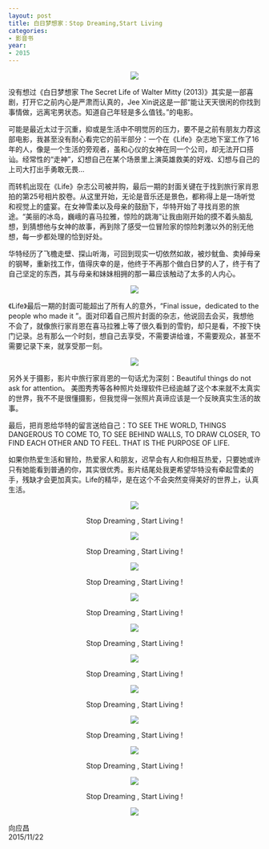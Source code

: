 ```yaml
---
layout: post
title: 白日梦想家：Stop Dreaming,Start Living
categories:
- 影音书
year:
- 2015
---
```

<center><img src="http://i.imgur.com/Fk2cxiM.jpg"/></center>

没有想过《白日梦想家 The Secret Life of Walter Mitty (2013)》其实是一部喜剧，打开它之前内心是严肃而认真的，Jee Xin说这是一部“能让天天很闲的你找到事情做，远离宅男状态。知道自己年轻是多么值钱。”的电影。

可能是最近太过于沉重，抑或是生活中不明觉厉的压力，要不是之前有朋友力荐这部电影，我甚至没有耐心看完它的前半部分：一个在《Life》杂志地下室工作了16年的人，像是一个生活的旁观者，虽和心仪的女神在同一个公司，却无法开口搭讪。经常性的“走神”，幻想自己在某个场景里上演英雄救美的好戏、幻想与自己的上司大打出手勇敢无畏...

而转机出现在《Life》杂志公司被并购，最后一期的封面关键在于找到旅行家肖恩拍的第25号相片胶卷。从这里开始，无论是音乐还是景色，都称得上是一场听觉和视觉上的盛宴。在女神雪柔以及母亲的鼓励下，华特开始了寻找肖恩的旅途。“美丽的冰岛，巍峨的喜马拉雅，惊险的跳海”让我由刚开始的摸不着头脑乱想，到猜想他与女神的故事，再到除了感受一位冒险家的惊险刺激以外的别无他想，每一步都处理的恰到好处。

华特经历了飞檐走壁、探山听海，可回到现实一切依然如故，被炒鱿鱼、卖掉母亲的钢琴，重新找工作，值得庆幸的是，他终于不再那个做白日梦的人了，终于有了自己坚定的东西，其与母亲和妹妹相拥的那一幕应该触动了太多的人内心。

<center><img src="http://i.imgur.com/F97Fq4z.jpg"/></center>

《Life》最后一期的封面可能超出了所有人的意外，“Final issue，dedicated to the people who made it ”。面对印着自己照片封面的杂志，他说回去会买，我想他不会了，就像旅行家肖恩在喜马拉雅上等了很久看到的雪豹，却只是看，不按下快门记录。总有那么一个时刻，想自己去享受，不需要讲给谁，不需要观众，甚至不需要记录下来，就享受那一刻。

<center><img src="http://i.imgur.com/sOlcMXg.jpg"/></center>

另外关于摄影，影片中旅行家肖恩的一句话尤为深刻：Beautiful things do not ask for attention。 美图秀秀等各种照片处理软件已经逾越了这个本来就不太真实的世界，我不不是很懂摄影，但我觉得一张照片真谛应该是一个反映真实生活的故事。

最后，把肖恩给华特的留言送给自己：TO SEE THE WORLD, THINGS DANGEROUS TO COME TO, TO SEE BEHIND WALLS, TO DRAW CLOSER, TO FIND EACH OTHER AND TO FEEL. THAT IS THE PURPOSE OF LIFE.

如果你热爱生活和冒险，热爱家人和朋友，迟早会有人和你相互热爱，只要她或许只有她能看到普通的你，其实很优秀。影片结尾处我更希望华特没有牵起雪柔的手，残缺才会更加真实。Life的精华，是在这个不会突然变得美好的世界上，认真生活。

<center>

<img src="http://i12.tietuku.com/75df5ba12cfd3985.jpg"/>

Stop Dreaming , Start Living !

<img src="http://i12.tietuku.com/998854071ac448e7.jpg"/>

Stop Dreaming , Start Living !

<img src="http://i12.tietuku.com/17e14328ae358f2d.jpg"/>

Stop Dreaming , Start Living !

<img src="http://i12.tietuku.com/25b884eb5ddd46f1.jpg"/>

Stop Dreaming , Start Living !

<img src="http://i12.tietuku.com/c774f24b752d0712.jpg"/>

Stop Dreaming , Start Living !

<img src="http://i12.tietuku.com/c0f097d127e3f8bc.jpg"/>

Stop Dreaming , Start Living !

<img src="http://i12.tietuku.com/f55db3dd74457ebe.jpg"/>

Stop Dreaming , Start Living !

<img src="http://i12.tietuku.com/1de0dbd4ae321506.jpg"/>

Stop Dreaming , Start Living !

<img src="http://i12.tietuku.com/623939a1a8acd31a.jpg"/>

Stop Dreaming , Start Living !

<img src="http://i12.tietuku.com/6e62299f7f32f9c8.jpg"/>

Stop Dreaming , Start Living !

<img src="http://i12.tietuku.com/38a7aaa7bb9a6cab.jpg"/>

</center>

向应昌<br>
2015/11/22